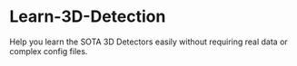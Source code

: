 # Learn-3D-Detection
Help you learn the SOTA 3D  Detectors easily without requiring real data or complex config files.
